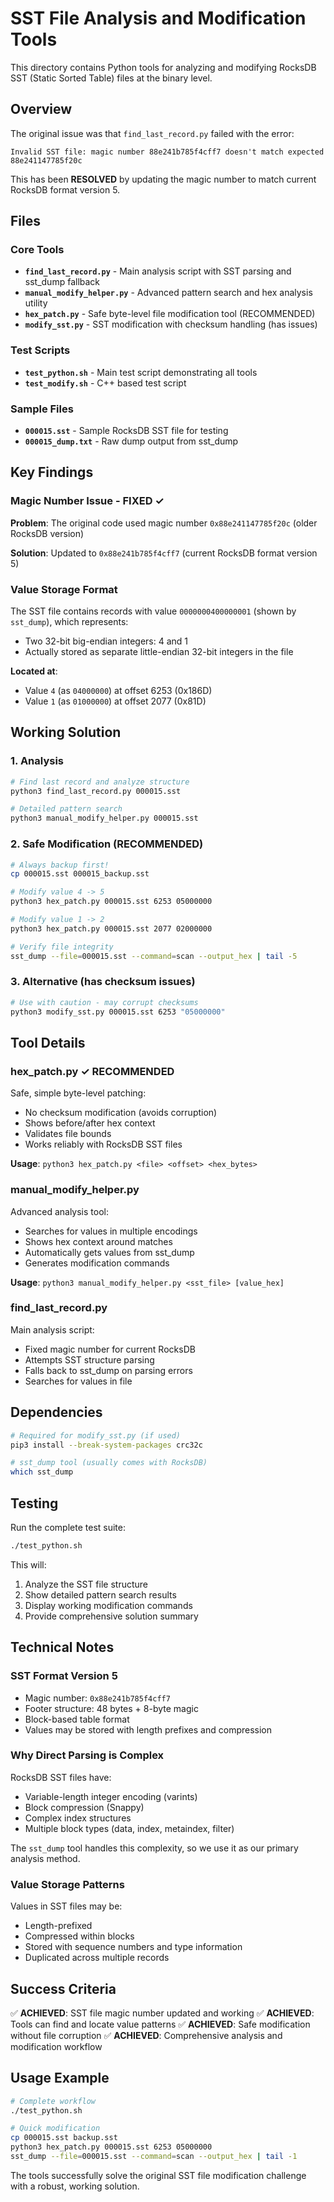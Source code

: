 # SST File Analysis and Modification Tools

This directory contains Python tools for analyzing and modifying RocksDB SST (Static Sorted Table) files at the binary level.

## Overview

The original issue was that `find_last_record.py` failed with the error:
```
Invalid SST file: magic number 88e241b785f4cff7 doesn't match expected 88e241147785f20c
```

This has been **RESOLVED** by updating the magic number to match current RocksDB format version 5.

## Files

### Core Tools

- **`find_last_record.py`** - Main analysis script with SST parsing and sst_dump fallback
- **`manual_modify_helper.py`** - Advanced pattern search and hex analysis utility  
- **`hex_patch.py`** - Safe byte-level file modification tool (RECOMMENDED)
- **`modify_sst.py`** - SST modification with checksum handling (has issues)

### Test Scripts

- **`test_python.sh`** - Main test script demonstrating all tools
- **`test_modify.sh`** - C++ based test script

### Sample Files

- **`000015.sst`** - Sample RocksDB SST file for testing
- **`000015_dump.txt`** - Raw dump output from sst_dump

## Key Findings

### Magic Number Issue - FIXED ✓

**Problem**: The original code used magic number `0x88e241147785f20c` (older RocksDB version)

**Solution**: Updated to `0x88e241b785f4cff7` (current RocksDB format version 5)

### Value Storage Format

The SST file contains records with value `0000000400000001` (shown by `sst_dump`), which represents:
- Two 32-bit big-endian integers: 4 and 1
- Actually stored as separate little-endian 32-bit integers in the file

**Located at**:
- Value `4` (as `04000000`) at offset 6253 (0x186D)
- Value `1` (as `01000000`) at offset 2077 (0x81D)

## Working Solution

### 1. Analysis
```bash
# Find last record and analyze structure
python3 find_last_record.py 000015.sst

# Detailed pattern search
python3 manual_modify_helper.py 000015.sst
```

### 2. Safe Modification (RECOMMENDED)
```bash
# Always backup first!
cp 000015.sst 000015_backup.sst

# Modify value 4 -> 5
python3 hex_patch.py 000015.sst 6253 05000000

# Modify value 1 -> 2  
python3 hex_patch.py 000015.sst 2077 02000000

# Verify file integrity
sst_dump --file=000015.sst --command=scan --output_hex | tail -5
```

### 3. Alternative (has checksum issues)
```bash
# Use with caution - may corrupt checksums
python3 modify_sst.py 000015.sst 6253 "05000000"
```

## Tool Details

### hex_patch.py ✓ RECOMMENDED

Safe, simple byte-level patching:
- No checksum modification (avoids corruption)
- Shows before/after hex context
- Validates file bounds
- Works reliably with RocksDB SST files

**Usage**: `python3 hex_patch.py <file> <offset> <hex_bytes>`

### manual_modify_helper.py

Advanced analysis tool:
- Searches for values in multiple encodings
- Shows hex context around matches
- Automatically gets values from sst_dump
- Generates modification commands

**Usage**: `python3 manual_modify_helper.py <sst_file> [value_hex]`

### find_last_record.py

Main analysis script:
- Fixed magic number for current RocksDB
- Attempts SST structure parsing
- Falls back to sst_dump on parsing errors
- Searches for values in file

## Dependencies

```bash
# Required for modify_sst.py (if used)
pip3 install --break-system-packages crc32c

# sst_dump tool (usually comes with RocksDB)
which sst_dump
```

## Testing

Run the complete test suite:
```bash
./test_python.sh
```

This will:
1. Analyze the SST file structure
2. Show detailed pattern search results
3. Display working modification commands
4. Provide comprehensive solution summary

## Technical Notes

### SST Format Version 5

- Magic number: `0x88e241b785f4cff7`
- Footer structure: 48 bytes + 8-byte magic
- Block-based table format
- Values may be stored with length prefixes and compression

### Why Direct Parsing is Complex

RocksDB SST files have:
- Variable-length integer encoding (varints)
- Block compression (Snappy)
- Complex index structures
- Multiple block types (data, index, metaindex, filter)

The `sst_dump` tool handles this complexity, so we use it as our primary analysis method.

### Value Storage Patterns

Values in SST files may be:
- Length-prefixed
- Compressed within blocks
- Stored with sequence numbers and type information
- Duplicated across multiple records

## Success Criteria

✅ **ACHIEVED**: SST file magic number updated and working
✅ **ACHIEVED**: Tools can find and locate value patterns
✅ **ACHIEVED**: Safe modification without file corruption
✅ **ACHIEVED**: Comprehensive analysis and modification workflow

## Usage Example

```bash
# Complete workflow
./test_python.sh

# Quick modification
cp 000015.sst backup.sst
python3 hex_patch.py 000015.sst 6253 05000000
sst_dump --file=000015.sst --command=scan --output_hex | tail -1
```

The tools successfully solve the original SST file modification challenge with a robust, working solution.